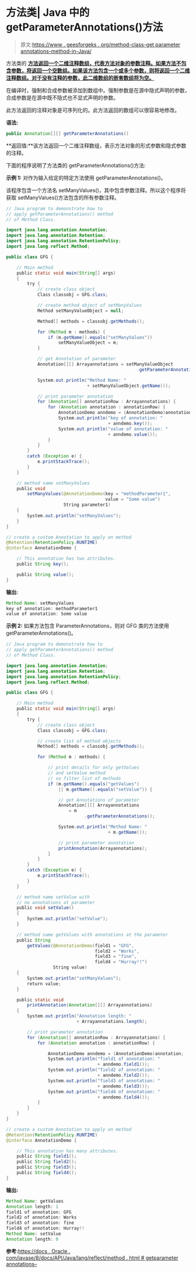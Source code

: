 # 方法类| Java 中的 getParameterAnnotations()方法

> 原文:[https://www . geesforgeks . org/method-class-get parameter annotations-method-in-Java/](https://www.geeksforgeeks.org/method-class-getparameterannotations-method-in-java/)

方法类的 **[方法返回一个二维注释数组，代表方法对象的参数注释。如果方法不包含参数，将返回一个空数组。如果该方法包含一个或多个参数，则将返回一个二维注释数组。对于没有注释的参数，此二维数组的嵌套数组将为空。](https://www.geeksforgeeks.org/reflection-in-java/)**

在编译时，强制和合成参数被添加到数组中。强制参数是在源中隐式声明的参数，合成参数是在源中既不隐式也不显式声明的参数。

此方法返回的注释对象是可序列化的。此方法返回的数组可以很容易地修改。

**语法:**

```java
public Annotation[][] getParameterAnnotations()
```

**返回值:**该方法返回一个二维注释数组，表示方法对象的形式参数和隐式参数的注释。

下面的程序说明了方法类的 getParameterAnnotations()方法:

**示例 1:** 对作为输入给定的特定方法使用 getParameterAnnotations()。

该程序包含一个方法名 setManyValues()，其中包含参数注释。所以这个程序将获取 setManyValues()方法包含的所有参数注释。

```java
// Java program to demonstrate how to
// apply getParameterAnnotations() method
// of Method Class.

import java.lang.annotation.Annotation;
import java.lang.annotation.Retention;
import java.lang.annotation.RetentionPolicy;
import java.lang.reflect.Method;

public class GFG {

    // Main method
    public static void main(String[] args)
    {
        try {
            // create class object
            Class classobj = GFG.class;

            // create method object of setManyValues
            Method setManyValueObject = null;

            Method[] methods = classobj.getMethods();

            for (Method m : methods) {
                if (m.getName().equals("setManyValues"))
                    setManyValueObject = m;
            }

            // get Annotation of parameter
            Annotation[][] Arrayannotations = setManyValueObject
                                                  .getParameterAnnotations();

            System.out.println("Method Name: "
                               + setManyValueObject.getName());

            // print parameter annotation
            for (Annotation[] annotationRow : Arrayannotations) {
                for (Annotation annotation : annotationRow) {
                    AnnotationDemo anndemo = (AnnotationDemo)annotation;
                    System.out.println("key of annotation: "
                                       + anndemo.key());
                    System.out.println("value of annotation: "
                                       + anndemo.value());
                }
            }
        }
        catch (Exception e) {
            e.printStackTrace();
        }
    }

    // method name setManyValues
    public void
        setManyValues(@AnnotationDemo(key = "methodParameter1",
                                      value = "Some value")
                      String parameter1)
    {
        System.out.println("setManyValues");
    }
}

// create a custom Annotation to apply on method
@Retention(RetentionPolicy.RUNTIME)
@interface AnnotationDemo {

    // This annotation has two attributes.
    public String key();

    public String value();
}
```

**输出:**

```java
Method Name: setManyValues
key of annotation: methodParameter1
value of annotation: Some value

```

**示例 2:** 如果方法包含 ParameterAnnotations，则对 GFG 类的方法使用 getParameterAnnotations()。

```java
// Java program to demonstrate how to
// apply getParameterAnnotations() method
// of Method Class.

import java.lang.annotation.Annotation;
import java.lang.annotation.Retention;
import java.lang.annotation.RetentionPolicy;
import java.lang.reflect.Method;

public class GFG {

    // Main method
    public static void main(String[] args)
    {
        try {
            // create class object
            Class classobj = GFG.class;

            // create list of method objects
            Method[] methods = classobj.getMethods();

            for (Method m : methods) {

                // print details for only getValues
                // and setValue method
                // so filter list of methods
                if (m.getName().equals("getValues")
                    || m.getName().equals("setValue")) {

                    // get Annotations of parameter
                    Annotation[][] Arrayannotations
                        = m
                              .getParameterAnnotations();

                    System.out.println("Method Name: "
                                       + m.getName());

                    // print parameter annotation
                    printAnnotation(Arrayannotations);
                }
            }
        }
        catch (Exception e) {
            e.printStackTrace();
        }
    }

    // method name setValue with
    // no annotations at parameter
    public void setValue()
    {
        System.out.println("setValue");
    }

    // method name getValues with annotations at the parameter
    public String
        getValues(@AnnotationDemo(field1 = "GFG",
                                  field2 = "Works",
                                  field3 = "fine",
                                  field4 = "Hurray!!")
                  String value)
    {
        System.out.println("setManyValues");
        return value;
    }

    public static void
        printAnnotation(Annotation[][] Arrayannotations)
    {
        System.out.println("Annotation length: "
                           + Arrayannotations.length);

        // print parameter annotation
        for (Annotation[] annotationRow : Arrayannotations) {
            for (Annotation annotation : annotationRow) {

                AnnotationDemo anndemo = (AnnotationDemo)annotation;
                System.out.println("field1 of annotation: "
                                   + anndemo.field1());
                System.out.println("field2 of annotation: "
                                   + anndemo.field2());
                System.out.println("field3 of annotation: "
                                   + anndemo.field3());
                System.out.println("field4 of annotation: "
                                   + anndemo.field4());
            }
        }
    }
}

// create a custom Annotation to apply on method
@Retention(RetentionPolicy.RUNTIME)
@interface AnnotationDemo {

    // This annotation has many attributes.
    public String field1();
    public String field2();
    public String field3();
    public String field4();
}
```

**输出:**

```java
Method Name: getValues
Annotation length: 1
field1 of annotation: GFG
field2 of annotation: Works
field3 of annotation: fine
field4 of annotation: Hurray!!
Method Name: setValue
Annotation length: 0

```

**参考:**[https://docs . Oracle . com/javase/8/docs/API/Java/lang/reflect/method . html # getparameter annotations–](https://docs.oracle.com/javase/8/docs/api/java/lang/reflect/Method.html#getParameterAnnotations--)